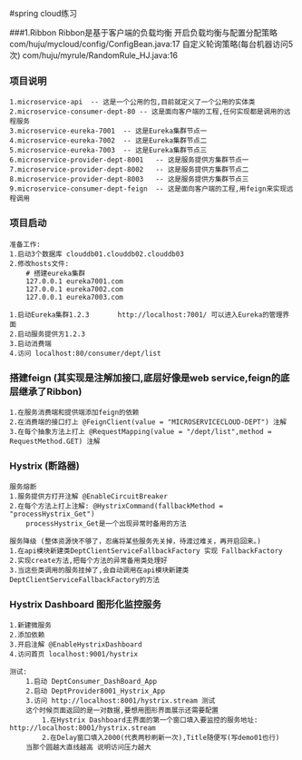 #spring cloud练习

###1.Ribbon
    Ribbon是基于客户端的负载均衡
    开启负载均衡与配置分配策略 com/huju/mycloud/config/ConfigBean.java:17 
    自定义轮询策略(每台机器访问5次) com/huju/myrule/RandomRule_HJ.java:16

### 项目说明
    1.microservice-api  -- 这是一个公用的包,目前就定义了一个公用的实体类
    2.microservice-consumer-dept-80 -- 这是面向客户端的工程,任何实现都是调用的远程服务
    3.microservice-eureka-7001  -- 这是Eureka集群节点一
    4.microservice-eureka-7002  -- 这是Eureka集群节点二
    5.microservice-eureka-7003  -- 这是Eureka集群节点三
    6.microservice-provider-dept-8001   -- 这是服务提供方集群节点一
    7.microservice-provider-dept-8002   -- 这是服务提供方集群节点二
    8.microservice-provider-dept-8003   -- 这是服务提供方集群节点三
    9.microservice-consumer-dept-feign  -- 这是面向客户端的工程,用feign来实现远程调用
    
### 项目启动

    准备工作:
    1.启动3个数据库 clouddb01.clouddb02.clouddb03
    2.修改hosts文件:
        # 搭建eureka集群
        127.0.0.1 eureka7001.com
        127.0.0.1 eureka7002.com
        127.0.0.1 eureka7003.com
    
    1.启动Eureka集群1.2.3       http://localhost:7001/ 可以进入Eureka的管理界面
    2.启动服务提供方1.2.3
    3.启动消费端
    4.访问 localhost:80/consumer/dept/list
    
### 搭建feign (其实现是注解加接口,底层好像是web service,feign的底层继承了Ribbon)
    1.在服务消费端和提供端添加feign的依赖
    2.在消费端的接口打上 @FeignClient(value = "MICROSERVICECLOUD-DEPT") 注解
    3.在每个抽象方法上打上 @RequestMapping(value = "/dept/list",method = RequestMethod.GET) 注解
    
### Hystrix (断路器)
    服务熔断
    1.服务提供方打开注解 @EnableCircuitBreaker
    2.在每个方法上打上注解: @HystrixCommand(fallbackMethod = "processHystrix_Get") 
        processHystrix_Get是一个出现异常时备用的方法

    服务降级 (整体资源快不够了，忍痛将某些服务先关掉，待渡过难关，再开启回来。)
    1.在api模块新建类DeptClientServiceFallbackFactory 实现 FallbackFactory
    2.实现create方法,把每个方法的异常备用类处理好
    3.当这些类调用的服务挂掉了,会自动调用在api模块新建类DeptClientServiceFallbackFactory的方法
    
### Hystrix Dashboard 图形化监控服务
    1.新建微服务
    2.添加依赖
    3.开启注解 @EnableHystrixDashboard 
    4.访问首页 localhost:9001/hystrix
    
    测试:
        1.启动 DeptConsumer_DashBoard_App
        2.启动 DeptProvider8001_Hystrix_App
        3.访问 http://localhost:8001/hystrix.stream 测试
        这个时候页面返回的是一对数据,要想用图形界面展示还需要配置
            1.在Hystrix Dashboard主界面的第一个窗口填入要监控的服务地址: http://localhost:8001/hystrix.stream
            2.在Delay窗口填入2000(代表两秒刷新一次),Title随便写(写demo01也行)
        当那个圆越大直线越高 说明访问压力越大